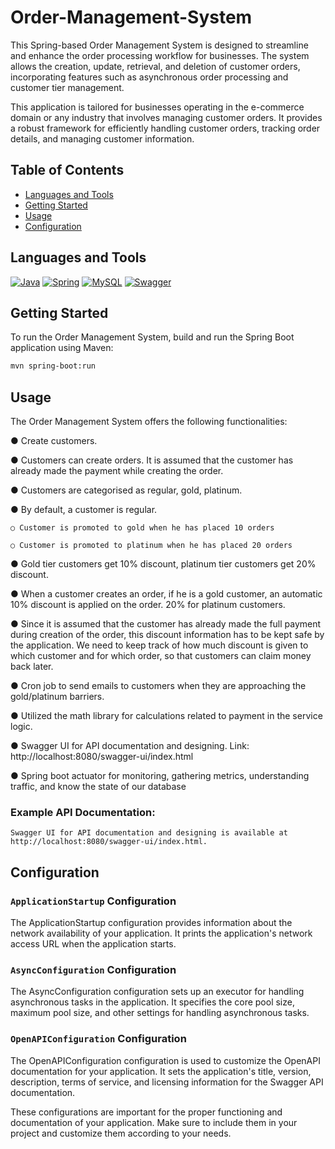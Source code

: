 # Order-Management-System
This Spring-based Order Management System is designed to streamline and enhance the order processing workflow for businesses. The system allows the creation, update, retrieval, and deletion of customer orders, incorporating features such as asynchronous order processing and customer tier management.

This application is tailored for businesses operating in the e-commerce domain or any industry that involves managing customer orders. It provides a robust framework for efficiently handling customer orders, tracking order details, and managing customer information.

## Table of Contents
- [Languages and Tools](#languages-and-tools)
- [Getting Started](#getting-started)
- [Usage](#usage)
- [Configuration](#configuration)

## Languages and Tools
[![Java](https://img.shields.io/badge/java-%23ED8B00.svg?style=for-the-badge&logo=java&logoColor=white)](https://www.java.com/)
[![Spring](https://img.shields.io/badge/spring-%236DB33F.svg?style=for-the-badge&logo=spring&logoColor=white)](https://spring.io/)
[![MySQL](https://img.shields.io/badge/mysql-%2300f.svg?style=for-the-badge&logo=mysql&logoColor=white)](https://www.mysql.com/)
[![Swagger](https://img.shields.io/badge/-Swagger-%23Clojure?style=for-the-badge&logo=swagger&logoColor=white)](https://swagger.io/)

## Getting Started
To run the Order Management System, build and run the Spring Boot application using Maven:
```sh
mvn spring-boot:run
```

## Usage
The Order Management System offers the following functionalities:

  ● Create customers.

  ● Customers can create orders. It is assumed that the customer has already made the payment while creating the order.

  ● Customers are categorised as regular, gold, platinum.

  ● By default, a customer is regular.
  
    ○ Customer is promoted to gold when he has placed 10 orders
    
    ○ Customer is promoted to platinum when he has placed 20 orders

  ● Gold tier customers get 10% discount, platinum tier customers get 20% discount.

  ● When a customer creates an order, if he is a gold customer, an automatic 10% discount is applied on the order. 20% for platinum customers.

  ● Since it is assumed that the customer has already made the full payment during creation of the order, this discount information has to be     kept safe by the application. We need to keep track of how much discount is given to which customer and for which order, so that customers      can claim money back later.

  ● Cron job to send emails to customers when they are approaching the gold/platinum barriers.
  
  ● Utilized the math library for calculations related to payment in the service logic. 

  ● Swagger UI for  API documentation and designing. Link: http://localhost:8080/swagger-ui/index.html
  
  ● Spring boot actuator for monitoring, gathering metrics, understanding traffic, and know the state of our database
 
### Example API Documentation:

    Swagger UI for API documentation and designing is available at http://localhost:8080/swagger-ui/index.html.

## Configuration
### `ApplicationStartup` Configuration

The ApplicationStartup configuration provides information about the network availability of your application. It prints the application's network access URL when the application starts.

### `AsyncConfiguration` Configuration

The AsyncConfiguration configuration sets up an executor for handling asynchronous tasks in the application. It specifies the core pool size, maximum pool size, and other settings for handling asynchronous tasks.

### `OpenAPIConfiguration` Configuration

The OpenAPIConfiguration configuration is used to customize the OpenAPI documentation for your application. It sets the application's title, version, description, terms of service, and licensing information for the Swagger API documentation.

These configurations are important for the proper functioning and documentation of your application. Make sure to include them in your project and customize them according to your needs.
